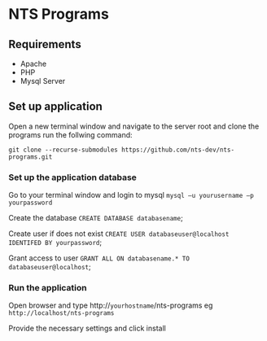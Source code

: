 # NTS Programs

## Requirements
- Apache
- PHP
- Mysql Server

## Set up application

Open a new terminal window and navigate to the server root and clone the programs run the follwing command:

`git clone --recurse-submodules https://github.com/nts-dev/nts-programs.git`

### Set up the application database

Go to your terminal window and login to mysql
`mysql –u yourusername –p yourpassword`

Create the database
`CREATE DATABASE databasename`;

Create user if does not exist
`CREATE USER databaseuser@localhost IDENTIFED BY yourpassword`;

Grant access to user
`GRANT ALL ON databasename.* TO databaseuser@localhost`;

### Run the application

Open browser and type http://`yourhostname`/nts-programs eg `http://localhost/nts-programs`

Provide the necessary settings and click install
